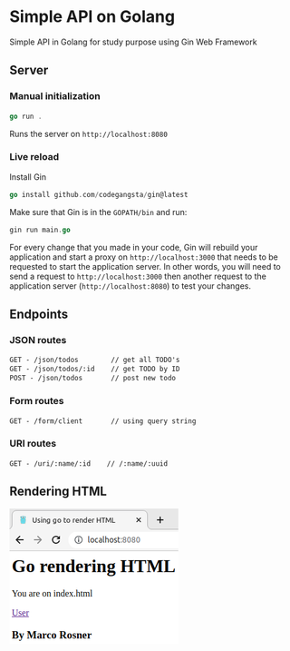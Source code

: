 # Simple API on Golang

Simple API in Golang for study purpose using Gin Web Framework

## Server

### Manual initialization

```go
go run .
```

Runs the server on `http://localhost:8080`

### Live reload

Install Gin

```go
go install github.com/codegangsta/gin@latest
```

Make sure that Gin is in the `GOPATH/bin` and run:

```go
gin run main.go
```

For every change that you made in your code, Gin will rebuild your application and start a proxy on `http://localhost:3000` that needs to be requested to start the application server. In other words, you will need to send a request to `http://localhost:3000` then another request to the application server (`http://localhost:8080`) to test your changes.

## Endpoints

### JSON routes

    GET - /json/todos        // get all TODO's
    GET - /json/todos/:id    // get TODO by ID
    POST - /json/todos       // post new todo

### Form routes

    GET - /form/client       // using query string

### URI routes

    GET - /uri/:name/:id    // /:name/:uuid

## Rendering HTML

![Home View](./assets/index.png?raw=true "Home View")
